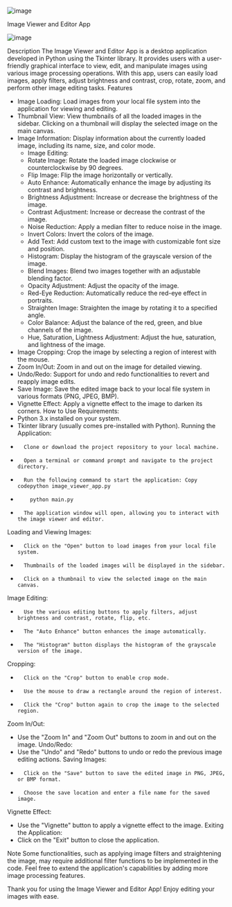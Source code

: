 ![image](https://github.com/AygyunS/Image-editor-tkinter/assets/32463645/49eb7822-266e-4765-8be9-cbdcfd548403)

Image Viewer and Editor App

![image](https://github.com/AygyunS/Image-editor-tkinter/assets/32463645/afb47e8d-4e89-4924-96a5-9d893d52edf6)


Description
The Image Viewer and Editor App is a desktop application developed in Python using the Tkinter library. It provides users with a user-friendly graphical interface to view, edit, and manipulate images using various image processing operations. With this app, users can easily load images, apply filters, adjust brightness and contrast, crop, rotate, zoom, and perform other image editing tasks.
Features
* Image Loading: Load images from your local file system into the application for viewing and editing.
* Thumbnail View: View thumbnails of all the loaded images in the sidebar. Clicking on a thumbnail will display the selected image on the main canvas.
* Image Information: Display information about the currently loaded image, including its name, size, and color mode.
    * Image Editing:
    * Rotate Image: Rotate the loaded image clockwise or counterclockwise by 90 degrees.
    * Flip Image: Flip the image horizontally or vertically.
    * Auto Enhance: Automatically enhance the image by adjusting its contrast and brightness.
    * Brightness Adjustment: Increase or decrease the brightness of the image.
    * Contrast Adjustment: Increase or decrease the contrast of the image.
    * Noise Reduction: Apply a median filter to reduce noise in the image.
    * Invert Colors: Invert the colors of the image.
    * Add Text: Add custom text to the image with customizable font size and position.
    * Histogram: Display the histogram of the grayscale version of the image.
    * Blend Images: Blend two images together with an adjustable blending factor.
    * Opacity Adjustment: Adjust the opacity of the image.
    * Red-Eye Reduction: Automatically reduce the red-eye effect in portraits.
    * Straighten Image: Straighten the image by rotating it to a specified angle.
    * Color Balance: Adjust the balance of the red, green, and blue channels of the image.
    * Hue, Saturation, Lightness Adjustment: Adjust the hue, saturation, and lightness of the image.
* Image Cropping: Crop the image by selecting a region of interest with the mouse.
* Zoom In/Out: Zoom in and out on the image for detailed viewing.
* Undo/Redo: Support for undo and redo functionalities to revert and reapply image edits.
* Save Image: Save the edited image back to your local file system in various formats (PNG, JPEG, BMP).
* Vignette Effect: Apply a vignette effect to the image to darken its corners.
How to Use
Requirements:
* Python 3.x installed on your system.
* Tkinter library (usually comes pre-installed with Python).
Running the Application:
* 		Clone or download the project repository to your local machine.
* 		Open a terminal or command prompt and navigate to the project directory.
* 		Run the following command to start the application: Copy codepython image_viewer_app.py
* 		  python main.py
* 		The application window will open, allowing you to interact with the image viewer and editor.
Loading and Viewing Images:
* 		Click on the "Open" button to load images from your local file system.
* 		Thumbnails of the loaded images will be displayed in the sidebar.
* 		Click on a thumbnail to view the selected image on the main canvas.
Image Editing:
* 		Use the various editing buttons to apply filters, adjust brightness and contrast, rotate, flip, etc.
* 		The "Auto Enhance" button enhances the image automatically.
* 		The "Histogram" button displays the histogram of the grayscale version of the image.
Cropping:
* 		Click on the "Crop" button to enable crop mode.
* 		Use the mouse to draw a rectangle around the region of interest.
* 		Click the "Crop" button again to crop the image to the selected region.
Zoom In/Out:
* Use the "Zoom In" and "Zoom Out" buttons to zoom in and out on the image.
Undo/Redo:
* Use the "Undo" and "Redo" buttons to undo or redo the previous image editing actions.
Saving Images:
* 		Click on the "Save" button to save the edited image in PNG, JPEG, or BMP format.
* 		Choose the save location and enter a file name for the saved image.
Vignette Effect:
* Use the "Vignette" button to apply a vignette effect to the image.
Exiting the Application:
* Click on the "Exit" button to close the application.
  
Note
Some functionalities, such as applying image filters and straightening the image, may require additional filter functions to be implemented in the code. Feel free to extend the application's capabilities by adding more image processing features.


Thank you for using the Image Viewer and Editor App! Enjoy editing your images with ease.



